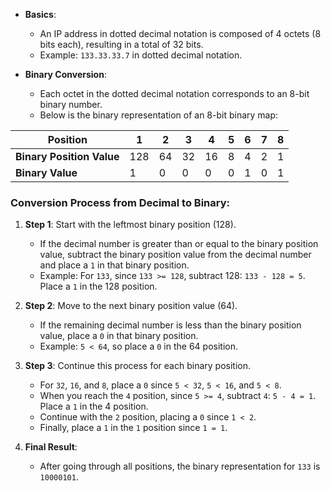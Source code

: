 - **Basics**: 
  - An IP address in dotted decimal notation is composed of 4 octets (8 bits each), resulting in a total of 32 bits.
  - Example: `133.33.33.7` in dotted decimal notation.

- **Binary Conversion**:
  - Each octet in the dotted decimal notation corresponds to an 8-bit binary number.
  - Below is the binary representation of an 8-bit binary map:

| Position              | 1   | 2   | 3   | 4   | 5   | 6   | 7   | 8   |
| --------------------- | --- | --- | --- | --- | --- | --- | --- | --- |
| **Binary Position Value** | 128 | 64  | 32  | 16  | 8   | 4   | 2   | 1   |
| **Binary Value**          | 1   | 0   | 0   | 0   | 0   | 1   | 0   | 1   |

### Conversion Process from Decimal to Binary:
1. **Step 1**: Start with the leftmost binary position (128).
   - If the decimal number is greater than or equal to the binary position value, subtract the binary position value from the decimal number and place a `1` in that binary position.
   - Example: For `133`, since `133 >= 128`, subtract 128: `133 - 128 = 5`. Place a `1` in the 128 position.

2. **Step 2**: Move to the next binary position value (64).
   - If the remaining decimal number is less than the binary position value, place a `0` in that binary position.
   - Example: `5 < 64`, so place a `0` in the 64 position.

3. **Step 3**: Continue this process for each binary position.
   - For `32`, `16`, and `8`, place a `0` since `5 < 32`, `5 < 16`, and `5 < 8`.
   - When you reach the `4` position, since `5 >= 4`, subtract `4`: `5 - 4 = 1`. Place a `1` in the 4 position.
   - Continue with the `2` position, placing a `0` since `1 < 2`.
   - Finally, place a `1` in the `1` position since `1 = 1`.

4. **Final Result**: 
   - After going through all positions, the binary representation for `133` is `10000101`.

